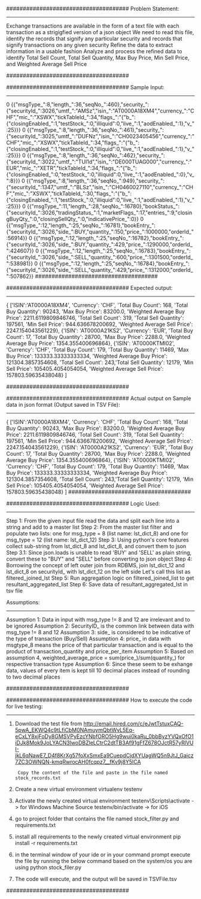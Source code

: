 #####################################
Problem Statement:
__________________
Exchange transactions are available in the form of a text file with each transaction as a strigigfied version of a json object
We need to read this file, identify the records that signify any particular security and records that signify transactions on any given security
Refine the data to extract information in a usable fashion
Analyze and process the refined data to identify  Total Sell Count, Total Sell Quantity, Max Buy Price, Min Sell Price, and Weighted Average Sell Price

#####################################

#####################################
Sample Input:
_______________
0 {{"msgType_":8,"length_":36,"seqNo_":460},"security_":{"securityId_":3026,"umtf_":"AMSz","isin_":"AT0000A18XM4","currency_":"CHF","mic_":"XSWX","tickTableId_":34,"flags_":"{"b_":{"closingEnabled_":1,"testStock_":0,"illiquid":0,"live_":1,"aodEnabled_":1},"v_":25}}}
0 {{"msgType_":8,"length_":36,"seqNo_":461},"security_":{"securityId_":3025,"umtf_":"DUFNz","isin_":"CH0023405456","currency_":"CHF","mic_":"XSWX","tickTableId_":34,"flags_":"{"b_":{"closingEnabled_":1,"testStock_":0,"illiquid":0,"live_":1,"aodEnabled_":1},"v_":25}}}
0 {{"msgType_":8,"length_":36,"seqNo_":462},"security_":{"securityId_":3022,"umtf_":"TUI1d","isin_":"DE000TUAG000","currency_":"EUR","mic_":"XETR","tickTableId_":34,"flags_":"{"b_":{"closingEnabled_":0,"testStock_":0,"illiquid":0,"live_":1,"aodEnabled_":0},"v_":8}}}
0 {{"msgType_":8,"length_":36,"seqNo_":949},"security_":{"securityId_":1347,"umtf_":"BLSz","isin_":"CH0460027110","currency_":"CHF","mic_":"XSWX","tickTableId_":30,"flags_":"{"b_":{"closingEnabled_":1,"testStock_":0,"illiquid":0,"live_":1,"aodEnabled_":1},"v_":25}}}
0 {{"msgType_":11,"length_":28,"seqNo_":16780},"bookStatus_":{"securityId_":3026,"tradingStatus_":1,"marketFlags_":17,"entries_":9,"closingBuyQty_":0,"closingSellQty_":0,"indicativePrice_":0}}
0 {{"msgType_":12,"length_":25,"seqNo_":16781},"bookEntry_":{"securityId_":3026,"side_":BUY,"quantity_":150,"price_":1000000,"orderId_":56914}}
0 {{"msgType_":12,"length_":25,"seqNo_":16782},"bookEntry_":{"securityId_":3026,"side_":BUY,"quantity_":429,"price_":1290000,"orderId_":424607}}
0 {{"msgType_":12,"length_":25,"seqNo_":16783},"bookEntry_":{"securityId_":3026,"side_":SELL,"quantity_":600,"price_":1301500,"orderId_":538981}}
0 {{"msgType_":12,"length_":25,"seqNo_":16784},"bookEntry_":{"securityId_":3026,"side_":SELL,"quantity_":429,"price_":1312000,"orderId_":507862}}
#####################################


#####################################
Expected output:
_______________
{
['ISIN':'AT0000A18XM4', 'Currency': 'CHF', 'Total Buy Count': 168, 'Total Buy Quantity': 90243, 'Max Buy Price': 83200.0, 'Weighted Average Buy Price': 2211.6119809846746, 'Total Sell Count': 319, 'Total Sell Quantity': 197561, 'Min Sell Price': 944.636678200692, 'Weighted Average Sell Price': 2247.154043561229},
 {'ISIN': 'AT0000A21KS2', 'Currency': 'EUR', 'Total Buy Count': 17, 'Total Buy Quantity': 28700, 'Max Buy Price': 2288.0, 'Weighted Average Buy Price': 1354.355400696864}, 
 {'ISIN': 'AT0000KTMI02', 'Currency': 'CHF', 'Total Buy Count': 179, 'Total Buy Quantity': 11469, 'Max Buy Price': 133333.33333333334, 'Weighted Average Buy Price': 121304.3857354608, 'Total Sell Count': 243,'Total Sell Quantity': 12179, 'Min Sell Price': 105405.4054054054, 'Weighted Average Sell Price': 157803.59635438048}
] 


#####################################


#####################################
Actual output on Sample data in json format (Output saved in TSV File):
________________________________________________________
{
['ISIN':'AT0000A18XM4', 'Currency': 'CHF', 'Total Buy Count': 168, 'Total Buy Quantity': 90243, 'Max Buy Price': 83200.0, 'Weighted Average Buy Price': 2211.6119809846746, 'Total Sell Count': 319, 'Total Sell Quantity': 197561, 'Min Sell Price': 944.636678200692, 'Weighted Average Sell Price': 2247.154043561229},
 {'ISIN': 'AT0000A21KS2', 'Currency': 'EUR', 'Total Buy Count': 17, 'Total Buy Quantity': 28700, 'Max Buy Price': 2288.0, 'Weighted Average Buy Price': 1354.355400696864}, 
 {'ISIN': 'AT0000KTMI02', 'Currency': 'CHF', 'Total Buy Count': 179, 'Total Buy Quantity': 11469, 'Max Buy Price': 133333.33333333334, 'Weighted Average Buy Price': 121304.3857354608, 'Total Sell Count': 243,'Total Sell Quantity': 12179, 'Min Sell Price': 105405.4054054054, 'Weighted Average Sell Price': 157803.59635438048}
] 
#####################################


#####################################
Logic Used:
_______________
Step 1: From the given input file read the data and split each line into a string and add to a master list
Step 2: From the master list filter and populate two lists: one for msg_type = 8 (list name: lst_dict_8) and one for msg_type = 12 (list name: lst_dict_12)
Step 3: Using python's core features collect sub-string from lst_dict_8 and lst_dict_8, and convert them to json
                Step 3.1: Since json.loads is unable to read 'BUY' and 'SELL' as plain string, convert these to "BUY" and "SELL" before converting to json object
Step 4: Borrowing the concept of left outer join from RDBMS, join lst_dict_12 and lst_dict_8 on securityId_ with lst_dict_12 on the left side
                Let's call this list as filtered_joined_lst
Step 5: Run aggregation logic on filtered_joined_list to get resultant_aggregated_list
Step 6: Save data of resultant_aggregated_lst in tsv file


Assumptions:
____________
Assumption 1: Data in input with msg_type != 8 and 12 are irrelevant and to be ignored
Assumption 2: SecurityID_ is the common link between data with msg_type != 8 and 12
Assumption 3: side_ is considered to be indicative of the type of transaction (Buy/Sell)
Assumption 4: price_ in data with msgtype_8 means the price of that particular transaction 
              and is equal to the product of transaction_quantity and price_per_item
Assumption 5: Based on assumption 4, weighted_average_price = sum(price_)/sum(quantity_) for respective transaction type
Assumption 6: Since these seem to be exhange data, values of every item is kept till 10 decimal places instead of rounding to two decimal places

#####################################


#####################################
How to execute the code for live testing:
________________________________________
1) Download the test file from 
        http://email.hired.com/c/eJwtTstuxCAQ-5pwA_EKWQ4c9tLfiCbM0NAmuymQbtWvL5Eq-eCxLY8xjFoDy8GMSVPyEzcYNbfORO5Hg9wui0kaRu_0bbByzYVQxOfO1iDJk8Mok9JoLYACN3lwoDBZleLCtrC2dtTB3Af91gFfZ678OJctR57yRlVUI-jkL6qNawE7_D4f8KrXg57foXxSmxEa9CuepdCjdXYUagWQ5n9JtJ_Gaicz7ZC3OWNQN-kmqRwrocAH0fcqpz7__fKv9j8Y5lCA

        Copy the content of the file and paste in the file named stock_records.txt

2) Create a new virtual environment
        virtualenv testenv
   
3) Activate the newly created virtual environment
        testenv\Scripts\activate     -> for Windows Machine
        Source testenv/bin/activate  -> for iOS
   
4) go to project folder that contains the file named stock_filter.py and requirements.txt
5) install all requirements to the newly created virtual environment
        pip install -r requirements.txt
   
6) in the terminal window of your ide or in your command prompt execute the file by running the below command based on the system/os you are using 
        python stock_filer.py

7) The code will execute, and the output will be saved in TSVFile.tsv

#####################################


